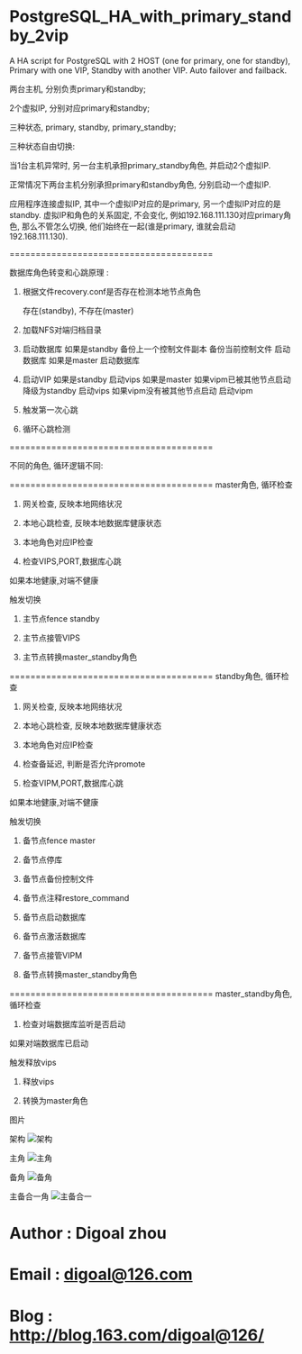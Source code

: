 PostgreSQL_HA_with_primary_standby_2vip
=======================================

A HA script for PostgreSQL with 2 HOST (one for primary, one for standby), Primary with one VIP, Standby with another VIP. Auto failover and failback.

两台主机, 分别负责primary和standby;

2个虚拟IP, 分别对应primary和standby;

三种状态, primary, standby, primary_standby;

三种状态自由切换:

  当1台主机异常时, 另一台主机承担primary_standby角色, 并启动2个虚拟IP.

  正常情况下两台主机分别承担primary和standby角色, 分别启动一个虚拟IP.

应用程序连接虚拟IP, 其中一个虚拟IP对应的是primary, 另一个虚拟IP对应的是standby. 
虚拟IP和角色的关系固定, 不会变化, 例如192.168.111.130对应primary角色, 那么不管怎么切换, 他们始终在一起(谁是primary, 谁就会启动192.168.111.130).

=======================================

数据库角色转变和心跳原理 : 

1. 根据文件recovery.conf是否存在检测本地节点角色

    存在(standby), 不存在(master)

2. 加载NFS对端归档目录

3. 启动数据库
    如果是standby
      备份上一个控制文件副本
      备份当前控制文件
      启动数据库
    如果是master
      启动数据库

4. 启动VIP
    如果是standby
      启动vips
    如果是master
      如果vipm已被其他节点启动
        降级为standby
        启动vips
      如果vipm没有被其他节点启动
        启动vipm

5. 触发第一次心跳

6. 循环心跳检测

=======================================

不同的角色, 循环逻辑不同:

=======================================
master角色, 循环检查

1. 网关检查, 反映本地网络状况

2. 本地心跳检查, 反映本地数据库健康状态

3. 本地角色对应IP检查

4. 检查VIPS,PORT,数据库心跳

如果本地健康,对端不健康

触发切换

1. 主节点fence standby

2. 主节点接管VIPS

3. 主节点转换master_standby角色

=======================================
standby角色, 循环检查

1. 网关检查, 反映本地网络状况

2. 本地心跳检查, 反映本地数据库健康状态

3. 本地角色对应IP检查

4. 检查备延迟, 判断是否允许promote

5. 检查VIPM,PORT,数据库心跳

如果本地健康,对端不健康

触发切换

1. 备节点fence master

2. 备节点停库

3. 备节点备份控制文件

4. 备节点注释restore_command

5. 备节点启动数据库

6. 备节点激活数据库

7. 备节点接管VIPM

8. 备节点转换master_standby角色

=======================================
master_standby角色, 循环检查

1. 检查对端数据库监听是否启动

如果对端数据库已启动

触发释放vips

1. 释放vips

2. 转换为master角色

图片

架构
![架构](https://github.com/digoal/PostgreSQL_HA_with_primary_standby_2vip/raw/master/m_s_ha_1.png)

主角
![主角](https://github.com/digoal/PostgreSQL_HA_with_primary_standby_2vip/raw/master/m_s_ha_2.png)

备角
![备角](https://github.com/digoal/PostgreSQL_HA_with_primary_standby_2vip/raw/master/m_s_ha_3.png)

主备合一角
![主备合一](https://github.com/digoal/PostgreSQL_HA_with_primary_standby_2vip/raw/master/m_s_ha_4.png)

# Author : Digoal zhou
# Email : digoal@126.com
# Blog : http://blog.163.com/digoal@126/
